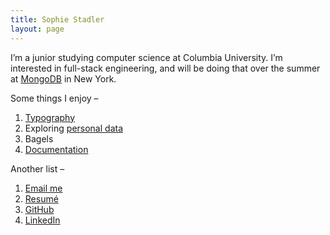 ```yaml
---
title: Sophie Stadler
layout: page
---
```


I’m a junior studying computer science at Columbia University. I’m interested in full-stack engineering, and will be doing that over the summer at [MongoDB](https://www.mongodb.com) in New York.

Some things I enjoy –

1. [Typography](https://github.com/sophstad/typelinks)
2. Exploring [personal data](http://sophiestadler.com/france)
3. Bagels
4. [Documentation](/colophon)

Another list –

1. [Email me](mailto:s.stadler@columbia.edu)
2. [Resumé](/resume.pdf)
3. [GitHub](http://github.com/sophstad)
4. [LinkedIn](http://www.linkedin.com/in/sophiestadler)
